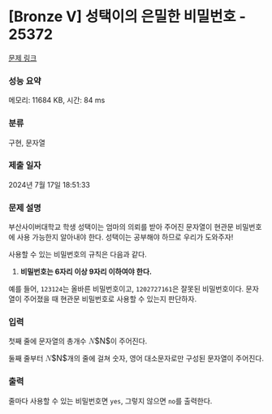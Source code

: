# [Bronze V] 성택이의 은밀한 비밀번호 - 25372 

[문제 링크](https://www.acmicpc.net/problem/25372) 

### 성능 요약

메모리: 11684 KB, 시간: 84 ms

### 분류

구현, 문자열

### 제출 일자

2024년 7월 17일 18:51:33

### 문제 설명

<p>부산사이버대학교 학생 성택이는 엄마의 의뢰를 받아 주어진 문자열이 현관문 비밀번호에 사용 가능한지 알아내야 한다. 성택이는 공부해야 하므로 우리가 도와주자!</p>

<p>사용할 수 있는 비밀번호의 규칙은 다음과 같다.</p>

<ol>
	<li><strong>비밀번호는 6자리 이상 9자리 이하여야 한다.</strong></li>
</ol>

<p>예를 들어, <code>123124</code>는 올바른 비밀번호이고, <code>1202727161</code>은 잘못된 비밀번호이다. 문자열이 주어졌을 때 현관문 비밀번호로 사용할 수 있는지 판단하자.</p>

### 입력 

 <p>첫째 줄에 문자열의 총개수 <mjx-container class="MathJax" jax="CHTML" style="font-size: 109%; position: relative;"><mjx-math class="MJX-TEX" aria-hidden="true"><mjx-mi class="mjx-i"><mjx-c class="mjx-c1D441 TEX-I"></mjx-c></mjx-mi></mjx-math><mjx-assistive-mml unselectable="on" display="inline"><math xmlns="http://www.w3.org/1998/Math/MathML"><mi>N</mi></math></mjx-assistive-mml><span aria-hidden="true" class="no-mathjax mjx-copytext">$N$</span></mjx-container>이 주어진다.</p>

<p>둘째 줄부터 <mjx-container class="MathJax" jax="CHTML" style="font-size: 109%; position: relative;"><mjx-math class="MJX-TEX" aria-hidden="true"><mjx-mi class="mjx-i"><mjx-c class="mjx-c1D441 TEX-I"></mjx-c></mjx-mi></mjx-math><mjx-assistive-mml unselectable="on" display="inline"><math xmlns="http://www.w3.org/1998/Math/MathML"><mi>N</mi></math></mjx-assistive-mml><span aria-hidden="true" class="no-mathjax mjx-copytext">$N$</span></mjx-container>개의 줄에 걸쳐 숫자, 영어 대소문자로만 구성된 문자열이 주어진다.</p>

### 출력 

 <p>줄마다 사용할 수 있는 비밀번호면 <code>yes</code>, 그렇지 않으면 <code>no</code>를 출력한다.</p>

